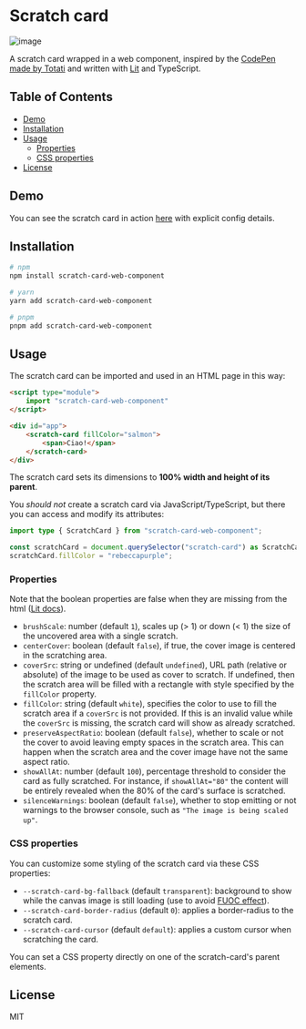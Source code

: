 # Scratch card <!-- omit in toc -->

![image](https://img.shields.io/npm/l/scratch-card-web-component)

A scratch card wrapped in a web component, inspired by the <a href="https://codepen.io/Totati/pen/pPXrJV" target="_blank">CodePen made by Totati</a> and written with <a href="https://lit.dev/" target="_blank">Lit</a> and TypeScript.

## Table of Contents <!-- omit in toc -->

- [Demo](#demo)
- [Installation](#installation)
- [Usage](#usage)
  - [Properties](#properties)
  - [CSS properties](#css-properties)
- [License](#license)

## Demo

You can see the scratch card in action [here](https://ufryy.github.io/scratch-card/) with explicit config details.

## Installation

```bash
# npm
npm install scratch-card-web-component

# yarn
yarn add scratch-card-web-component

# pnpm
pnpm add scratch-card-web-component
```

## Usage

The scratch card can be imported and used in an HTML page in this way:

```html
<script type="module">
    import "scratch-card-web-component"
</script>

<div id="app">
    <scratch-card fillColor="salmon">
        <span>Ciao!</span>
    </scratch-card>
</div>
```

The scratch card sets its dimensions to **100% width and height of its parent**.

You *should not* create a scratch card via JavaScript/TypeScript, but there you can access and modify its attributes:

```typescript
import type { ScratchCard } from "scratch-card-web-component";

const scratchCard = document.querySelector("scratch-card") as ScratchCard;
scratchCard.fillColor = "rebeccapurple";
```

### Properties

Note that the boolean properties are false when they are missing from the html ([Lit docs](https://lit.dev/docs/components/properties/#boolean-attributes)).

- `brushScale`: number (default `1`), scales up (> 1) or down (< 1) the size of the uncovered area with a single scratch.
- `centerCover`: boolean (default `false`), if true, the cover image is centered in the scratching area.
- `coverSrc`: string or undefined (default `undefined`), URL path (relative or absolute) of the image to be used as cover to scratch. If undefined, then the scratch area will be filled with a rectangle with style specified by the `fillColor` property.
- `fillColor`: string (default `white`), specifies the color to use to fill the scratch area if a `coverSrc` is not provided. If this is an invalid value while the `coverSrc` is missing, the scratch card will show as already scratched.
- `preserveAspectRatio`: boolean (default `false`), whether to scale or not the cover to avoid leaving empty spaces in the scratch area. This can happen when the scratch area and the cover image have not the same aspect ratio.
- `showAllAt`: number (default `100`), percentage threshold to consider the card as fully scratched. For instance, if `showAllAt="80"` the content will be entirely revealed when the 80% of the card's surface is scratched.
- `silenceWarnings`: boolean (default `false`), whether to stop emitting or not warnings to the browser console, such as `"The image is being scaled up"`.

### CSS properties

You can customize some styling of the scratch card via these CSS properties:

- `--scratch-card-bg-fallback` (default `transparent`): background to show while the canvas image is still loading (use to avoid [FUOC effect](https://en.wikipedia.org/wiki/Flash_of_unstyled_content)).
- `--scratch-card-border-radius` (default `0`): applies a border-radius to the scratch card.
- `--scratch-card-cursor` (default `default`): applies a custom cursor when scratching the card.

You can set a CSS property directly on one of the scratch-card's parent elements.

## License

MIT
